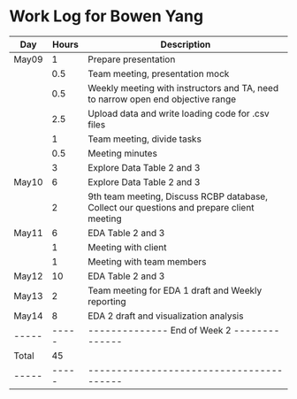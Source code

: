# Work Log for Bowen Yang

| Day   | Hours | Description                              |
|-------|-------|------------------------------------------|
| May09 | 1     | Prepare presentation                     |
|       | 0.5   | Team meeting, presentation mock          |
|       | 0.5   | Weekly meeting with instructors and TA, need to narrow open end objective range |
|       | 2.5   | Upload data and write loading code for .csv files |
|       | 1     | Team meeting, divide tasks |
|       | 0.5   | Meeting minutes |
|       | 3     | Explore Data Table 2 and 3 |
| May10 | 6     | Explore Data Table 2 and 3 |
|       | 2     | 9th team meeting, Discuss RCBP database, Collect our questions and prepare client meeting |
| May11 | 6     | EDA Table 2 and 3 |
|       | 1     | Meeting with client |
|       | 1     | Meeting with team members |
| May12 | 10     | EDA Table 2 and 3 |
| May13 | 2     | Team meeting for EDA 1 draft and Weekly reporting |
| May14 | 8     | EDA 2 draft and visualization analysis |
| ----- | ----- | -------------- End of Week 2 -------------- |
| Total | 45    |                                          |
| ----- | ----- | ---------------------------------------- |


